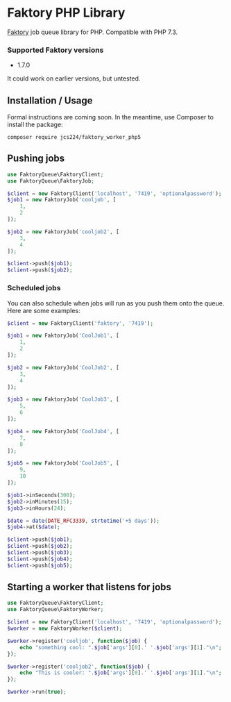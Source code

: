 # Faktory PHP Library
[Faktory](https://github.com/contribsys/faktory) job queue library for PHP. Compatible with PHP 7.3.

### Supported Faktory versions
- 1.7.0

It could work on earlier versions, but untested.

## Installation / Usage

Formal instructions are coming soon. In the meantime, use Composer to install the package:
```
composer require jcs224/faktory_worker_php5
```

## Pushing jobs

```php
use FaktoryQueue\FaktoryClient;
use FaktoryQueue\FaktoryJob;

$client = new FaktoryClient('localhost', '7419', 'optionalpassword');
$job1 = new FaktoryJob('cooljob', [
    1,
    2
]);

$job2 = new FaktoryJob('cooljob2', [
    3,
    4
]);

$client->push($job1);
$client->push($job2);
```

### Scheduled jobs
You can also schedule when jobs will run as you push them onto the queue. Here are some examples:
```php
$client = new FaktoryClient('faktory', '7419');

$job1 = new FaktoryJob('CoolJob1', [
    1,
    2
]);

$job2 = new FaktoryJob('CoolJob2', [
    3,
    4
]);

$job3 = new FaktoryJob('CoolJob3', [
    5,
    6
]);

$job4 = new FaktoryJob('CoolJob4', [
    7,
    8
]);

$job5 = new FaktoryJob('CoolJob5', [
    9,
    10
]);

$job1->inSeconds(300);
$job2->inMinutes(15);
$job3->inHours(24);

$date = date(DATE_RFC3339, strtotime('+5 days'));
$job4->at($date);    

$client->push($job1);
$client->push($job2);
$client->push($job3);
$client->push($job4);
$client->push($job5);
```

## Starting a worker that listens for jobs

```php
use FaktoryQueue\FaktoryClient;
use FaktoryQueue\FaktoryWorker;

$client = new FaktoryClient('localhost', '7419', 'optionalpassword');
$worker = new FaktoryWorker($client);

$worker->register('cooljob', function($job) {
    echo "something cool: ".$job['args'][0].' '.$job['args'][1]."\n";
});

$worker->register('cooljob2', function($job) {
    echo "This is cooler: ".$job['args'][0].' '.$job['args'][1]."\n";
});

$worker->run(true);
```
